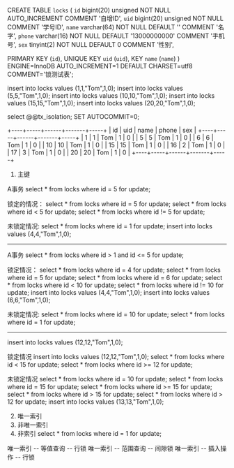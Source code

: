 CREATE TABLE `locks` (
  `id` bigint(20) unsigned NOT NULL AUTO_INCREMENT COMMENT '自增ID',
  `uid` bigint(20) unsigned NOT NULL  COMMENT '学号ID',
  `name` varchar(64) NOT NULL DEFAULT '' COMMENT '名字',
    `phone` varchar(16) NOT NULL DEFAULT '13000000000' COMMENT '手机号',
  `sex` tinyint(2) NOT NULL DEFAULT 0 COMMENT '性别',
  
  PRIMARY KEY (`id`),
  UNIQUE KEY `uid` (`uid`),
  KEY `name` (`name`)
) ENGINE=InnoDB AUTO_INCREMENT=1 DEFAULT CHARSET=utf8 COMMENT='锁测试表';



insert into locks values (1,1,"Tom",1,0);
insert into locks values (5,5,"Tom",1,0);
insert into locks values (10,10,"Tom",1,0);
insert into locks values (15,15,"Tom",1,0);
insert into locks values (20,20,"Tom",1,0);



select @@tx_isolation;
SET AUTOCOMMIT=0;


+----+-----+------+-------+-----+
| id | uid | name | phone | sex |
+----+-----+------+-------+-----+
|  1 |   1 | Tom  | 1     |   0 |
|  5 |   5 | Tom  | 1     |   0 |
|  6 |   6 | Tom  | 1     |   0 |
| 10 |  10 | Tom  | 1     |   0 |
| 15 |  15 | Tom  | 1     |   0 |
| 16 |   2 | Tom  | 1     |   0 |
| 17 |   3 | Tom  | 1     |   0 |
| 20 |  20 | Tom  | 1     |   0 |
+----+-----+------+-------+-----+


1. 主键

A事务
select * from locks where id = 5 for update;  

锁定的情况：
select * from locks where id = 5 for update;
select * from locks where id < 5 for update;
select * from locks where id != 5 for update;

未锁定情况:
select * from locks where id = 1 for update;
insert into locks values (4,4,"Tom",1,0);

--------------------------------------------------------


A事务
select * from locks where id > 1 and id <= 5 for update;

锁定情况：
select * from locks where id = 4 for update; 
select * from locks where id = 5 for update;
select * from locks where id = 6 for update; 
select * from locks where id < 10 for update; 
select * from locks where id != 10 for update;
insert into locks values (4,4,"Tom",1,0);
insert into locks values (6,6,"Tom",1,0);


未锁定情况:
select * from locks where id = 10 for update;
select * from locks where id = 1 for update; 

---------------------------------------------

insert into locks values (12,12,"Tom",1,0);

锁定情况
insert into locks values (12,12,"Tom",1,0);
select * from locks where id < 15 for update;
select * from locks where id >= 12 for update;

未锁定情况
select * from locks where id = 10 for update;
select * from locks where id = 15 for update;
select * from locks where id >= 15 for update;
select * from locks where id > 15 for update;
select * from locks where id > 12 for update;
insert into locks values (13,13,"Tom",1,0);


2. 唯一索引
3. 非唯一索引
4. 非索引
select * from locks where id = 1 for update;



唯一索引 --  等值查询 -- 行锁
唯一索引 --  范围查询 -- 间隙锁
唯一索引 --  插入操作 -- 行锁
